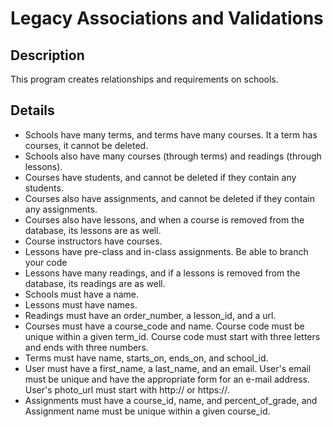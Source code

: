 # Legacy Associations and Validations

## Description

This program creates relationships and requirements on schools.

## Details

* Schools have many terms, and terms have many courses. It a term has courses, it cannot be deleted.
* Schools also have many courses (through terms) and readings (through lessons).
* Courses have students, and cannot be deleted if they contain any students.
* Courses also have assignments, and cannot be deleted if they contain any assignments.
* Courses also have lessons, and when a course is removed from the database, its lessons are as well.
* Course instructors have courses.
* Lessons have pre-class and in-class assignments. Be able to branch your code
* Lessons have many readings, and if a lessons is removed from the database, its readings are as well.
* Schools must have a name.
* Lessons must have names.
* Readings must have an order_number, a lesson_id, and a url.
* Courses must have a course_code and name. Course code must be unique within a given term_id. Course code must start with three letters and ends with three numbers.
* Terms must have name, starts_on, ends_on, and school_id.
* User must have a first_name, a last_name, and an email. User's email must be unique and have the appropriate form for an e-mail address. User's photo_url must start with http:// or https://.
* Assignments must have a course_id, name, and percent_of_grade, and Assignment name must be unique within a given course_id.
